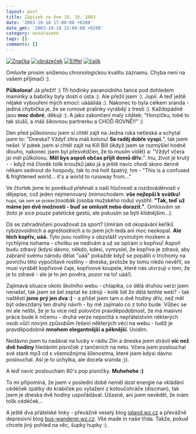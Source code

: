 ```yaml
---
layout: post
title: Zápisek ze dne 18. 10. 2003
date: '2003-10-18 17:00:00 +0200'
date_gmt: '2003-10-18 15:00:00 +0200'
category: nezařazené
tags: []
comments: []
---
```

<div >  <a href="/%base_url%/assets/old-images/znacka.jpg"><img alt="Značka" src="%base_url%/assets/old-images/znacka.jpg"></a>  <a href="/%base_url%/assets/old-images/obrazecek.jpg"><img alt="obrázeček" src="%base_url%/assets/old-images/obrazecek.jpg"></a>  <a href="/%base_url%/assets/old-images/eiffel.jpg"><img alt="Eiffel" src="%base_url%/assets/old-images/eiffel.jpg"></a>  <a href="/%base_url%/assets/old-images/cajik.jpg"><img alt="čajík" src="%base_url%/assets/old-images/cajik.jpg"></a>  </div>
<p>Omluvte prosím sníženou chronologickou kvalitu záznamu. Chyba není na vašem příjimači :).</p>
<p><strong>Půlkolona!</strong> Já přežil! :) Tři hodinky paranoidního tance pod dohledem maminky a babičky  byly dosti o ústa :). Ale přežil jsem :). Jupíí. A teď ještě nějaké vybouření mých  emocí: uáááííáá :). Nakonec to byla celkem sranda - jediná chybička je, že se rumové  pralinky vyrábějí z tresti :). Každopádně jsou <strong>moc dobré</strong>, děkuji :). A jako zakončení malý citátek:  "Honzíčku, tobě to tak slušíí, a máš šikovnou partnerku a CHOĎ ROVNĚ!!" :)</p>
<p>Den před půlkolonou jsem si chtěl zajít na Jedna ruka netleská a schytal jsem to: "Dneska?  Vždyť zítra máš kolonu! <strong>Se raděj dobře vyspi.</strong>", tak jsem nešel. V pátek jsem si chtěl zajít na  Kill Bill (ikdyž jsem se rozmýšlel hodně dlouho, nakonec jsem byl přesvědčen, že to musím vidět)  a: "Vždyť včera jsi měl půlkolonu. <strong>Měl bys aspoň občas přijít domů dřív.</strong>". Inu, život je krutý -  - když má člověk tolik kroužků jako já a ještě navíc chodí skoro denně někam sednout do hospody, tak to  má holt špatný, hm -  "This is a confused &amp; frightened world... it's a world to runaway from..."</p>
<p>Ve čtvrtek jsme to poněkud přehnali s naší hlučností a rozdováděností v dějepise, což jeden  nejmenovaný (mimochodem: <strong>vše nejlepší k svátku!</strong> <small>hups, tak sem se prokec</small>)osobák (osoba mužského rodu) vystihl: <strong>"Tak, teď už máme jen dvě možnosti - buď se  omluvit nebo dorazit."</strong>. Omlouvám se (toto je sice pouze patetické gesto, ale pokusím se býti  klidnějším...).</p>
<p>Dá se zahradničení považovat za sport? Umírám od okopávání keříků rybízovoidních a agreštoidních  a to jsem jich teda ani moc neokopal. <strong>Ale těch kopřiv, uáá.</strong> Tyto jsou rostliny s obzvlášť vyvinutým  mozkem a rychlýma nohama - chvilku se nedívám a už se opírám o kopřivu! Aspoň budu zdravý (kdysi dávno,  někdo, kdesi, vymyslel, že kopřiva je zdravá, aby zabránil svému národu dělat "uáá" pokaždé  když se popálili o trichomy na povrchu této vypočítavé rostliny - dneska, protože by tomu  nikdo nevěřil, se musí vyrábět kopřivové čaje, kopřivové koupele, které nás utvrzují v tom, že je to zdravé  - ale je to jen pověra, pozor na to! uáá!).</p>
<p>Zajímavá situace okolo školního webu - chlapíka, co dělá druhou verzi jsem nenašel, tak jsem se  šel zeptat ke zdroji - kolik lidí že dělá tenhle web? - tak naštěstí <strong>jsme prý jen dva :)</strong> - a přišel  jsem tam o dvě hodiny dřív, než měl být odevzdaný ten druhý návrh - by mě zajímalo co z toho bude.  Vůbec se mi ale nelíbí, že je tu více než poloviční pravděpodobnost, že má masivní práce bude k ničemu  - druhá verze nepočítá s nepřátelstvím některých osob vůči novým způsobům řešení některých věcí na webu  - tudíž je pravděpodobně <strong>mnohem elegantnější a pěknější</strong>. Uvidím.</p>
<p>Nedávno jsem tu nadával na tucky v rádiu Zlín a dneska jsem strávil <strong>víc než dvě hodiny</strong> hledáním písniček  z tančeních na netu. Včera jsem poslouchal své staré mp3 cd s všemožnýma šílenostma, které jsem  kdysi dávno poslouchal. Asi je to úchylka, ale docela sranda ;)).</p>
<p>A teď navíc poslouchám 80's pop písničky. <strong>Muhehehe :)</strong></p>
<p>To mi připomíná, že jsem v poslední době neměl dost energie na vkládání cédéček zpátky do krabiček  po vytažení z kotoučohráče (discman), tak jsem je dneska dvě hodiny uspořádával. Úžasné, ani jsem nevěděl,  že mám tolik cédéček...</p>
<p>A ještě dva přátelské linky - převážně veselý blog <a href="http://iqland.wz.cz">iqland.wz.cz</a>  a převážně depresivní blog <a href="http://bus-wanderer.wz.cz">bus-wanderer.wz.cz</a>. Vše made in naše třída.  Takže, pokud chcete jiný pohled na věc, šupky hupky :).</p>
